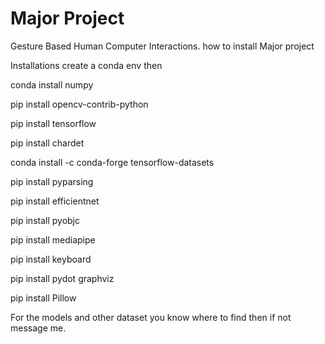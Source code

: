 # Major Project
Gesture Based Human Computer Interactions.
how to install
Major project

Installations
create a conda env
then 


conda install numpy

pip install opencv-contrib-python


pip install tensorflow

pip install chardet

conda install -c conda-forge tensorflow-datasets

pip install pyparsing


pip install efficientnet


pip install pyobjc


pip install mediapipe


pip install keyboard


pip install pydot graphviz

pip install Pillow


For the models and other dataset you know where to find then if not message me.
